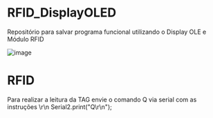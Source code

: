 # RFID_DisplayOLED

Repositório para salvar programa funcional utilizando o Display OLE e Módulo RFID

![image](https://user-images.githubusercontent.com/101602056/235198361-b76f9317-bb5e-43c9-9cd0-af37dfae9771.png)

# RFID 

Para realizar a leitura da TAG envie o comando Q via serial com as instruções \r\n
Serial2.print("Q\r\n");
